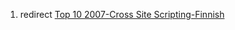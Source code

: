 1.  redirect [Top 10 2007-Cross Site
    Scripting-Finnish](Top_10_2007-Cross_Site_Scripting-Finnish "wikilink")
